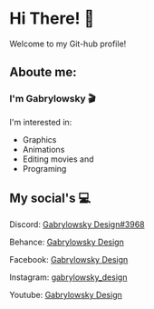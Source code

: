 # Hi There! 🎥
Welcome to my Git-hub profile!
## Aboute me:
### I'm Gabrylowsky 🎬
I'm interested in:
- Graphics
- Animations 
- Editing movies and 
- Programing
## My social's 💻
Discord: [Gabrylowsky Design#3968](https://www.discordapp.com/users/1033646849967538206)

Behance: [Gabrylowsky Design](https://www.behance.net/GabrylowskyDZN)

Facebook: [Gabrylowsky Design](https://www.facebook.com/profile.php?id=100087134183661)

Instagram: [gabrylowsky_design](https://www.instagram.com/gabrylowsky_design)

Youtube: [Gabrylowsky Design](https://www.youtube.com/@Gabrylowsky_Design)
